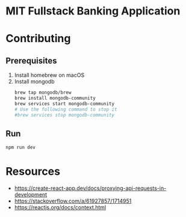 # MIT Fullstack Banking Application

# Contributing

## Prerequisites

1. Install homebrew on macOS
2. Install mongodb
    ```bash
    brew tap mongodb/brew
    brew install mongodb-community
    brew services start mongodb-community
    # Use the following command to stop it
    #brew services stop mongodb-community
    ```

## Run

```bash
npm run dev
```

# Resources

- https://create-react-app.dev/docs/proxying-api-requests-in-development
- https://stackoverflow.com/a/61927857/1714951
- https://reactjs.org/docs/context.html